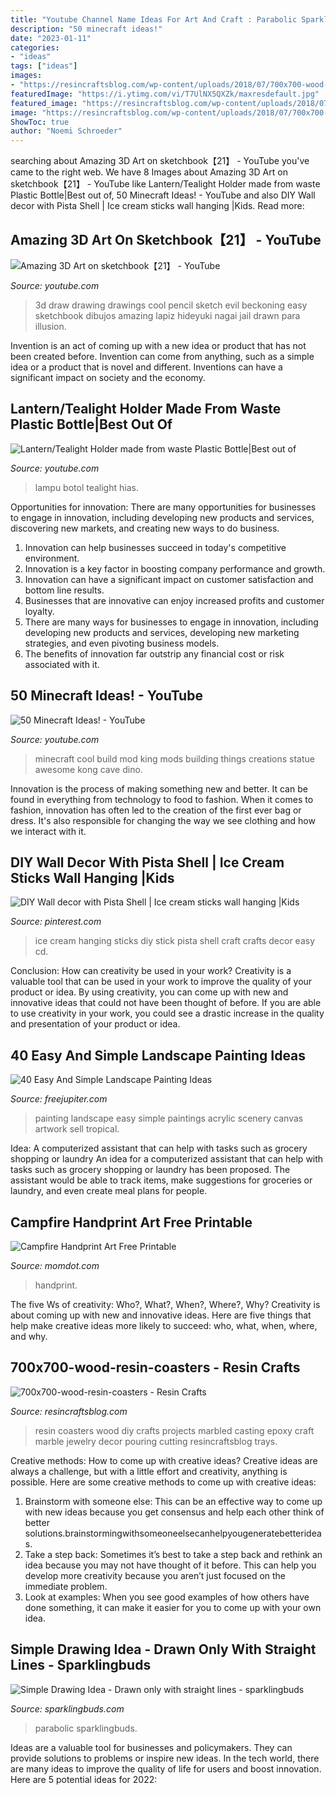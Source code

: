 ```yaml
---
title: "Youtube Channel Name Ideas For Art And Craft : Parabolic Sparklingbuds"
description: "50 minecraft ideas!"
date: "2023-01-11"
categories:
- "ideas"
tags: ["ideas"]
images:
- "https://resincraftsblog.com/wp-content/uploads/2018/07/700x700-wood-resin-coasters.jpg"
featuredImage: "https://i.ytimg.com/vi/T7UlNX5QXZk/maxresdefault.jpg"
featured_image: "https://resincraftsblog.com/wp-content/uploads/2018/07/700x700-wood-resin-coasters.jpg"
image: "https://resincraftsblog.com/wp-content/uploads/2018/07/700x700-wood-resin-coasters.jpg"
ShowToc: true
author: "Noemi Schroeder"
---
```






	

		
searching about Amazing 3D Art on sketchbook【21】 - YouTube you've came to the right web. We have 8 Images about Amazing 3D Art on sketchbook【21】 - YouTube like Lantern/Tealight Holder made from waste Plastic Bottle|Best out of, 50 Minecraft Ideas! - YouTube and also DIY Wall decor with Pista Shell | Ice cream sticks wall hanging |Kids. Read more:
		
    
## Amazing 3D Art On Sketchbook【21】 - YouTube

<img loading=lazy src="https://i.ytimg.com/vi/1Rc33Tg3hjk/hqdefault.jpg" onerror="this.onerror=null;this.src='https://tse3.mm.bing.net/th?id=OIP.L2hWPZhFrQ-9_Zbn_BYYSgHaFj&amp;pid=15.1';" alt="Amazing 3D Art on sketchbook【21】 - YouTube">

_Source: youtube.com_

>3d draw drawing drawings cool pencil sketch evil beckoning easy sketchbook dibujos amazing lapiz hideyuki nagai jail drawn para illusion. 

	

Invention is an act of coming up with a new idea or product that has not been created before. Invention can come from anything, such as a simple idea or a product that is novel and different. Inventions can have a significant impact on society and the economy.

    
## Lantern/Tealight Holder Made From Waste Plastic Bottle|Best Out Of

<img loading=lazy src="https://i.ytimg.com/vi/taKDRO-DlB8/maxresdefault.jpg" onerror="this.onerror=null;this.src='https://tse1.mm.bing.net/th?id=OIP.S1aHS5ZNpchbjbM54mPvMAHaEK&amp;pid=15.1';" alt="Lantern/Tealight Holder made from waste Plastic Bottle|Best out of">

_Source: youtube.com_

>lampu botol tealight hias. 

	

Opportunities for innovation: There are many opportunities for businesses to engage in innovation, including developing new products and services, discovering new markets, and creating new ways to do business.
1. Innovation can help businesses succeed in today's competitive environment.
2. Innovation is a key factor in boosting company performance and growth.
3. Innovation can have a significant impact on customer satisfaction and bottom line results.
4. Businesses that are innovative can enjoy increased profits and customer loyalty.
5. There are many ways for businesses to engage in innovation, including developing new products and services, developing new marketing strategies, and even pivoting business models.
6. The benefits of innovation far outstrip any financial cost or risk associated with it.

    
## 50 Minecraft Ideas! - YouTube

<img loading=lazy src="https://i.ytimg.com/vi/T7UlNX5QXZk/maxresdefault.jpg" onerror="this.onerror=null;this.src='https://tse1.mm.bing.net/th?id=OIP.XaPi2uKZBJF5SYzRvLml2QHaEK&amp;pid=15.1';" alt="50 Minecraft Ideas! - YouTube">

_Source: youtube.com_

>minecraft cool build mod king mods building things creations statue awesome kong cave dino. 

	

Innovation is the process of making something new and better. It can be found in everything from technology to food to fashion. When it comes to fashion, innovation has often led to the creation of the first ever bag or dress. It's also responsible for changing the way we see clothing and how we interact with it.

    
## DIY Wall Decor With Pista Shell | Ice Cream Sticks Wall Hanging |Kids

<img loading=lazy src="https://i.pinimg.com/originals/ae/5f/fe/ae5ffe3e25d0f28838ef2a591bfe2b19.jpg" onerror="this.onerror=null;this.src='https://tse2.mm.bing.net/th?id=OIP.y5WzMqoNouIBXvMYBlb4HwHaEK&amp;pid=15.1';" alt="DIY Wall decor with Pista Shell | Ice cream sticks wall hanging |Kids">

_Source: pinterest.com_

>ice cream hanging sticks diy stick pista shell craft crafts decor easy cd. 

	

Conclusion: How can creativity be used in your work?
Creativity is a valuable tool that can be used in your work to improve the quality of your product or idea. By using creativity, you can come up with new and innovative ideas that could not have been thought of before. If you are able to use creativity in your work, you could see a drastic increase in the quality and presentation of your product or idea.

    
## 40 Easy And Simple Landscape Painting Ideas

<img loading=lazy src="http://www.freejupiter.com/wp-content/uploads/2017/02/Easy-And-Simple-Landscape-Painting-Ideas-14.jpg" onerror="this.onerror=null;this.src='https://tse3.mm.bing.net/th?id=OIP.RtaEfMOIOHYpyW1L0tO9aAHaLH&amp;pid=15.1';" alt="40 Easy And Simple Landscape Painting Ideas">

_Source: freejupiter.com_

>painting landscape easy simple paintings acrylic scenery canvas artwork sell tropical. 

	

Idea: A computerized assistant that can help with tasks such as grocery shopping or laundry
An idea for a computerized assistant that can help with tasks such as grocery shopping or laundry has been proposed. The assistant would be able to track items, make suggestions for groceries or laundry, and even create meal plans for people.

    
## Campfire Handprint Art Free Printable

<img loading=lazy src="https://www.momdot.com/wp-content/uploads/2015/06/campfire-handprint-art-idea.jpg" onerror="this.onerror=null;this.src='https://tse2.mm.bing.net/th?id=OIP.bj7togUdO98koYB9OF3-1AHaLH&amp;pid=15.1';" alt="Campfire Handprint Art Free Printable">

_Source: momdot.com_

>handprint. 

	

The five Ws of creativity: Who?, What?, When?, Where?, Why?
Creativity is about coming up with new and innovative ideas. Here are five things that help make creative ideas more likely to succeed: who, what, when, where, and why.

    
## 700x700-wood-resin-coasters - Resin Crafts

<img loading=lazy src="https://resincraftsblog.com/wp-content/uploads/2018/07/700x700-wood-resin-coasters.jpg" onerror="this.onerror=null;this.src='https://tse1.mm.bing.net/th?id=OIP.htcD--nL08qsI1fBjitWVgHaHa&amp;pid=15.1';" alt="700x700-wood-resin-coasters - Resin Crafts">

_Source: resincraftsblog.com_

>resin coasters wood diy crafts projects marbled casting epoxy craft marble jewelry decor pouring cutting resincraftsblog trays. 

	

Creative methods: How to come up with creative ideas?
Creative ideas are always a challenge, but with a little effort and creativity, anything is possible. Here are some creative methods to come up with creative ideas:
1. Brainstorm with someone else: This can be an effective way to come up with new ideas because you get consensus and help each other think of better solutions.brainstormingwithsomeoneelsecanhelpyougeneratebetterideas.
2. Take a step back: Sometimes it’s best to take a step back and rethink an idea because you may not have thought of it before. This can help you develop more creativity because you aren’t just focused on the immediate problem.
3. Look at examples: When you see good examples of how others have done something, it can make it easier for you to come up with your own idea.

    
## Simple Drawing Idea - Drawn Only With Straight Lines - Sparklingbuds

<img loading=lazy src="https://www.sparklingbuds.com/wp-content/uploads/2020/07/Simple-2-683x1024.png" onerror="this.onerror=null;this.src='https://tse1.mm.bing.net/th?id=OIP.iAyTUy0fcvaqBrornq8utQHaLG&amp;pid=15.1';" alt="Simple Drawing Idea - Drawn only with straight lines - sparklingbuds">

_Source: sparklingbuds.com_

>parabolic sparklingbuds. 

	

Ideas are a valuable tool for businesses and policymakers. They can provide solutions to problems or inspire new ideas. In the tech world, there are many ideas to improve the quality of life for users and boost innovation. Here are 5 potential ideas for 2022: 

